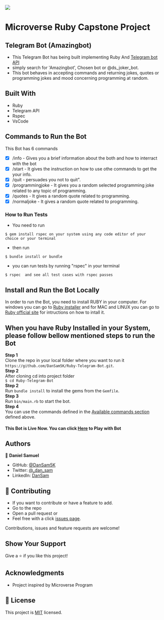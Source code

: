 ![](https://img.shields.io/badge/Microverse-blueviolet)

# Microverse Ruby Capstone Project

## Telegram Bot (Amazingbot)

- This Telegram Bot has being built implementing  Ruby And [Telegram bot API](https://core.telegram.org/bots/api)
- simply search for 'Amazingbot', Chosen bot or @ds_joker_bot.
- This bot behaves in accepting  commands and returning jokes, quotes or programming jokes and mood concerning programming at random.

## Built With

- Ruby
- Telegram API
- Rspec
- VsCode

## Commands to Run the Bot
This Bot has 6 commands
- [x] /info - Gives you a brief information about the both and how to interract with the bot
- [x] /start - It gives the instruction on  how to use othe commands to get the your info.
- [x] /quit  - persuades you not to quit".
- [x] /programmingjoke - It gives you a random selected programming joke related to any topic of programming.
- [x] /quotes - It gives a random quote related to programming.
- [x] /normaljoke - It gives a random quote related to programming.

### How to Run Tests

- You need to run 
```
$ gem install rspec on your system using any code editor of your choice or your terminal
```
- then run
```
$ bundle install or bundle
```
- you can run tests by running "rspec" in your terminal
```
$ rspec  and see all test cases with rspec passes
```

## Install and Run the Bot Locally

In order to run the Bot, you need to install RUBY in your computer. For windows you can go to [Ruby installer](https://rubyinstaller.org/) and for MAC and LINUX you can go to [Ruby official site](https://www.ruby-lang.org/en/downloads/) for intructions on how to intall it.

## When you have Ruby Installed in your System, please follow bellow mentioned steps to run the Bot

**Step 1**<br>
Clone the repo in your local folder where you want to run it<br>
`https://github.com/DanSam5K/Ruby-Telegram-Bot.git`.<br>
**Step 2**<br>
After cloning cd into project folder <br>
`$ cd Ruby-Telegram-Bot`<br>
**Step 2**<br>
Run `bundle install` to install the gems from the `Gemfile`.<br>
**Step 3**<br>
Run `bin/main.rb` to start the bot.<br>
**Step 4**<br>
You can use the commands defined in the [Available commands section](#Commands-to-Run-the-Bot) defined above.<br>

#### This Bot is Live Now. You can click [Here](https://t.me/ds_joker_bot) to Play with Bot

## Authors

👤 **Daniel Samuel**

- GitHub: [@DanSam5K](https://github.com/DanSam5K)
- Twitter: [@_dan_sam](https://twitter.com/_dan_sam)
- LinkedIn: [DanSam](https://www.linkedin.com/in/dansamuel/)

## 🤝 Contributing

- If you want to contribute or have a feature to add.
- Go to the repo
- Open a pull request
or
- Feel free with a click [issues page](https://github.com/Ruby-Telegram-Bot/issues).

Contributions, issues and feature requests are welcome!

## Show Your Support
Give a ⭐️ if you like this project!

## Acknowledgments

- Project inspired by Microverse Program

## 📝 License

This project is [MIT](https://mit-license.org/) licensed.

